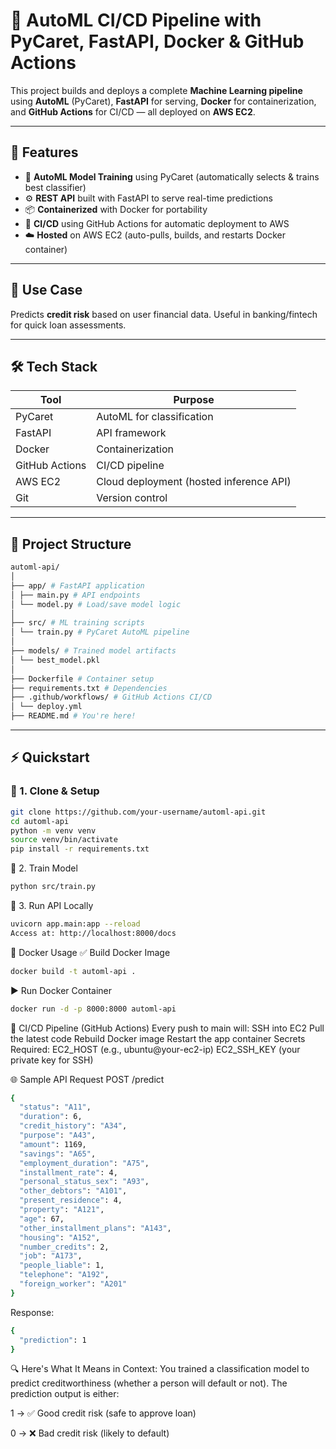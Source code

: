 # 🚀 AutoML CI/CD Pipeline with PyCaret, FastAPI, Docker & GitHub Actions

This project builds and deploys a complete **Machine Learning pipeline** using **AutoML** (PyCaret), **FastAPI** for serving, **Docker** for containerization, and **GitHub Actions** for CI/CD — all deployed on **AWS EC2**.

---

## 📌 Features

- 🔁 **AutoML Model Training** using PyCaret (automatically selects & trains best classifier)
- ⚙️ **REST API** built with FastAPI to serve real-time predictions
- 📦 **Containerized** with Docker for portability
- 🚀 **CI/CD** using GitHub Actions for automatic deployment to AWS
- ☁️ **Hosted** on AWS EC2 (auto-pulls, builds, and restarts Docker container)

---

## 🧠 Use Case

Predicts **credit risk** based on user financial data. Useful in banking/fintech for quick loan assessments.

---

## 🛠️ Tech Stack

| Tool           | Purpose                               |
|----------------|----------------------------------------|
| PyCaret        | AutoML for classification              |
| FastAPI        | API framework                          |
| Docker         | Containerization                       |
| GitHub Actions | CI/CD pipeline                         |
| AWS EC2        | Cloud deployment (hosted inference API)|
| Git            | Version control                        |

---

## 🧱 Project Structure
```bash
automl-api/
│
├── app/ # FastAPI application
│ ├── main.py # API endpoints
│ └── model.py # Load/save model logic
│
├── src/ # ML training scripts
│ └── train.py # PyCaret AutoML pipeline
│
├── models/ # Trained model artifacts
│ └── best_model.pkl
│
├── Dockerfile # Container setup
├── requirements.txt # Dependencies
├── .github/workflows/ # GitHub Actions CI/CD
│ └── deploy.yml
├── README.md # You're here!
```
---

## ⚡ Quickstart

### 🔧 1. Clone & Setup

```bash
git clone https://github.com/your-username/automl-api.git
cd automl-api
python -m venv venv
source venv/bin/activate
pip install -r requirements.txt
```
🧪 2. Train Model
```bash
python src/train.py
```

🚀 3. Run API Locally
```bash
uvicorn app.main:app --reload
Access at: http://localhost:8000/docs
```
🐳 Docker Usage
✅ Build Docker Image
```bash
docker build -t automl-api .
```
▶️ Run Docker Container
```bash
docker run -d -p 8000:8000 automl-api
```

🔄 CI/CD Pipeline (GitHub Actions)
Every push to main will:
SSH into EC2
Pull the latest code
Rebuild Docker image
Restart the app container
Secrets Required:
EC2_HOST (e.g., ubuntu@your-ec2-ip)
EC2_SSH_KEY (your private key for SSH)

🌐 Sample API Request
POST /predict
```bash
{
  "status": "A11",
  "duration": 6,
  "credit_history": "A34",
  "purpose": "A43",
  "amount": 1169,
  "savings": "A65",
  "employment_duration": "A75",
  "installment_rate": 4,
  "personal_status_sex": "A93",
  "other_debtors": "A101",
  "present_residence": 4,
  "property": "A121",
  "age": 67,
  "other_installment_plans": "A143",
  "housing": "A152",
  "number_credits": 2,
  "job": "A173",
  "people_liable": 1,
  "telephone": "A192",
  "foreign_worker": "A201"
}
```
Response:
```bash
{
  "prediction": 1
}
```
🔍 Here's What It Means in Context:
You trained a classification model to predict creditworthiness (whether a person will default or not). The prediction output is either:

1 → ✅ Good credit risk (safe to approve loan)

0 → ❌ Bad credit risk (likely to default)


